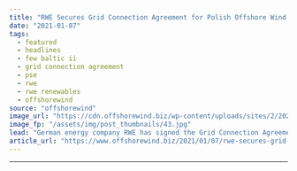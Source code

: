 ```yaml
---
title: "RWE Secures Grid Connection Agreement for Polish Offshore Wind Farm"
date: "2021-01-07"
tags: 
  - featured
  - headlines
  - few baltic ii
  - grid connection agreement
  - pse
  - rwe
  - rwe renewables
  - offshorewind
source: "offshorewind"
image_url: "https://cdn.offshorewind.biz/wp-content/uploads/sites/2/2021/01/07091003/RWE-Secures-Grid-Connection-Agreement-for-Polish-Offshore-Wind-Farm.jpg"
image_fp: "/assets/img/post_thumbnails/43.jpg"
lead: "German energy company RWE has signed the Grid Connection Agreement with Poland&#8217;s transmission system"
article_url: "https://www.offshorewind.biz/2021/01/07/rwe-secures-grid-connection-agreement-for-polish-offshore-wind-farm/"
---
```


---
